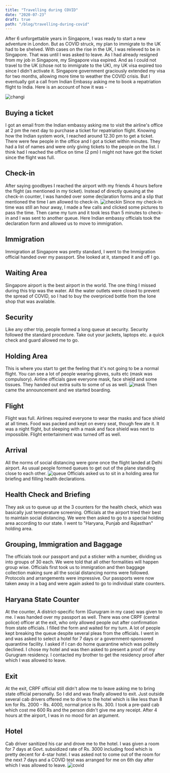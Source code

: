 ```yaml
---
title: "Travelling during COVID"
date: "2020-07-23"
draft: true
path: "/blog/travelling-during-covid"
---
```


After 6 unforgettable years in Singapore, I was ready to start a new adventure in London. But as COVID struck, my plan to immigrate to the UK had to be shelved. With cases on the rise in the UK, I was relieved to be in Singapore. That was until I was asked to leave. As I had already resigned from my job in Singapore, my Singapore visa expired. And as I could not travel to the UK (chose not to immigrate to the UK), my UK visa expired too since I didn't activate it. Singapore government graciously extended my visa for two months, allowing more time to weather the COVID crisis. But I eventually got a call from Indian Embassy asking me to book a repatriation flight to India. Here is an account of how it was -

![changi](../images/changi.png)

## Buying a ticket
I got an email from the Indian embassy asking me to visit the airline's office at 2 pm the next day to purchase a ticket for repatriation flight. Knowing how the Indian system work, I reached around 12.30 pm to get a ticket. There were few people in the office and I got a ticket within minutes. They had a list of names and were only giving tickets to the people on the list.  I think had I reached the office on time (2 pm) I might not have got the ticket since the flight was full.

## Check-in
After saying goodbyes I reached the airport with my friends 4 hours before the flight (as mentioned in my ticket). Instead of directly queuing at the check-in counter, I was handed over some declaration forms and a slip that mentioned the time I am allowed to check-in.
![checkin](../images/checkin.png)
Since my check-in time was still an hour away, I made a few calls and clicked some pictures to pass the time. Then came my turn and it took less than 5 minutes to check-in and I was sent to another queue. Here Indian embassy officials took the declaration form and allowed us to move to immigration.

## Immigration
Immigration at Singapore was pretty standard, I went to the Immigration official handed over my passport. She looked at it, stamped it and off I go.

## Waiting Area
Singapore airport is the best airport in the world. The one thing I missed during this trip was the water. All the water outlets were closed to prevent the spread of COVID, so I had to buy the overpriced bottle from the lone shop that was available.

## Security
Like any other trip, people formed a long queue at security.  Security followed the standard procedure. Take out your jackets, laptops etc. a quick check and guard allowed me to go.

## Holding Area
This is where you start to get the feeling that it's not going to be a normal flight. You can see a lot of people wearing gloves, suits etc (mask was compulsory). Airline officials gave everyone mask, face shield and some tissues. They handed out extra suits to some of us as well.
![mask](../images/mask.jpg)
Then came the announcement and we started boarding.

## Flight
Flight was full. Airlines required everyone to wear the masks and face shield at all times. Food was packed and kept on every seat, though few ate it. It was a night flight, but sleeping with a mask and face shield was next to impossible. Flight entertainment was turned off as well.

## Arrival
All the norms of social distancing were gone once the flight landed at Delhi airport. As usual people formed queues to get out of the plane standing close to each other.
![queue](../images/people_que.jpg)
Officials asked us to sit in a holding area for briefing and filling health declarations.

## Health Check and Briefing
They ask us to queue up at the 3 counters for the health check, which was basically just temperature screening. Officials at the airport tried their best to maintain social distancing. We were then  asked to go to a special holding area according to our state. I went to "Haryana, Punjab and Rajasthan" holding area.

## Grouping, Immigration and Baggage
The officials took our passport and put a sticker with a number, dividing us into groups of 30 each. We were told that all other formalities will happen group wise. Officials first took us to  immigration and then baggage collection making sure all the social distancing norms were followed. Protocols and arrangements were impressive. Our passports were now taken away in a bag and were again asked to go to individual state counters.

## Haryana State Counter
At the counter, A district-specific form (Gurugram in my case) was given to me. I was handed over my passport as well. There was one CRPF (central police) officer at the exit, who only allowed people out after confirmation from state officials. I filled the form and waited for my turn. A lot of people kept breaking the queue despite several pleas from the officials. I went in and was asked to select a hotel for 7 days or a government-sponsored quarantine facility. I asked if I can do home quarantine which was politely declined. I chose my hotel and was then asked to present a proof of my Gurugram residency. I contacted my brother to get the residency proof after which I was allowed to leave.

## Exit
At the exit, CRPF official still didn't allow me to leave asking me to bring state official personally. So I did and was finally allowed to exit. Just outside several cab drivers offered me to drive to the hotel which is like less than 8 km for Rs. 2000 - Rs. 4000, normal price is Rs. 300. I took a pre-paid cab which cost me 600 Rs and the person didn't give me any receipt. After 4 hours at the airport, I was in no mood for an argument.

## Hotel
Cab driver sanitized his car and drove me to the hotel. I was given a room for 7 days at Govt. subsidized rate of Rs. 3000 including food which is pretty decent for 4-star hotel. I was asked not to come out of the room for the next 7 days and a COVID test was arranged for me on 6th day after which I was allowed to leave.
![covid](../images/covid_neg.jpg)